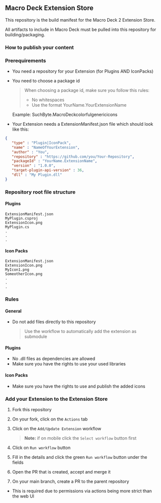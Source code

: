 ## Macro Deck Extension Store
This repository is the build manifest for the Macro Deck 2 Extension Store.

All artifacts to include in Macro Deck must be pulled into this repository for building/packaging.

### How to publish your content

### Prerequirements
- You need a repository for your Extension (for Plugins AND IconPacks)
- You need to choose a package id
  >When choosing a package id, make sure you follow this rules:
  >- No whitespaces
  >- Use the format YourName.YourExtensionName
      
   Example: SuchByte.MacroDeckcolorfulgenericicons
- Your Extension needs a ExtensionManifest.json file which should look like this:
```json
{
   "type" : "Plugin|IconPack",
   "name" : "NameOfYourExtension",
   "author" : "You",
   "repository" : "https://github.com/you/Your-Repository",
   "packageId" : "YourName.ExtensionName",
   "version" : "1.0.0",
   "target-plugin-api-version" : 36,
   "dll" : "My Plugin.dll"
}
```

### Repository root file structure
#### Plugins
```
ExtensionManifest.json
MyPlugin.csproj
ExtensionIcon.png
MyPlugin.cs
.
.
.
```
#### Icon Packs
```
ExtensionManifest.json
ExtensionIcon.png
MyIcon1.png
SomeotherIcon.png
.
.
.
```

### Rules
#### General
- Do not add files directly to this repository
  > Use the workflow to automatically add the extension as submodule
#### Plugins
- No .dll files as dependencies are allowed
- Make sure you have the rights to use your used libraries
#### Icon Packs
- Make sure you have the rights to use and publish the added icons

### Add your Extension to the Extension Store
1. Fork this repository
2. On your fork, click on the `Actions` tab
3. Click on the `Add/Update Extension` workflow

   > **Note:** if on mobile click the `Select workflow` button first
   
4. Click on `Run workflow` button
5. Fill in the details and click the green `Run workflow` button under the fields
6. Open the PR that is created, accept and merge it
7. On your main branch, create a PR to the parent repository
  - This is required due to permissions via actions being more strict than the web UI
